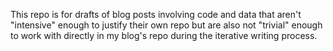 
This repo is for drafts of blog posts involving code and data that aren't
"intensive" enough to justify their own repo but are also not "trivial"
enough to work with directly in my blog's repo during the iterative writing
process.